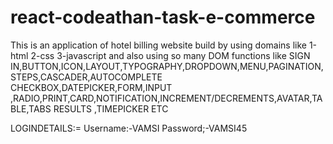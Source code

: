 # react-codeathan-task-e-commerce

This is an application of hotel billing website build by using domains like 
1-html
2-css
3-javascript 
and also using so many  DOM functions like SIGN IN,BUTTON,ICON,LAYOUT,TYPOGRAPHY,DROPDOWN,MENU,PAGINATION,STEPS,CASCADER,AUTOCOMPLETE CHECKBOX,DATEPICKER,FORM,INPUT ,RADIO,PRINT,CARD,NOTIFICATION,INCREMENT/DECREMENTS,AVATAR,TABLE,TABS RESULTS ,TIMEPICKER ETC

LOGINDETAILS:=
Username:-VAMSI
Password;-VAMSI45

